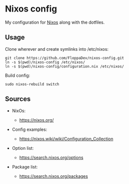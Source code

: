 # Nixos config

My configuration for [Nixos](https://nixos.org/) along with the dotfiles.

## Usage

Clone wherever and create symlinks into /etc/nixos:

```
git clone https://github.com/FloppaDev/nixos-config.git
ln -s $(pwd)/nixos-config /etc/nixos/
ln -s $(pwd)/nixos-config/configuration.nix /etc/nixos/
```

Build config:

```
sudo nixos-rebuild switch
```

## Sources

- NixOs:
  - https://nixos.org/

- Config examples:
  - https://nixos.wiki/wiki/Configuration_Collection
  
- Option list:
  - https://search.nixos.org/options

- Package list:
  - https://search.nixos.org/packages

